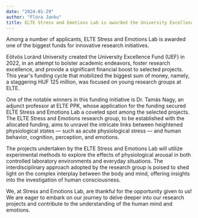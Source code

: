 ```yaml
---
date: "2024-01-29"
author: "Flóra Janku"
title: ELTE Stress and Emotions Lab is awarded the University Excellence Fund 2023
---
```


Among a number of applicants, ELTE Stress and Emotions Lab is awarded one of the biggest funds for innovative research initiatives.

<!--more-->

Eötvös Loránd University created the University Excellence Fund (UEF) in 2022, in an attempt to bolster academic endeavors, foster research excellence, and provide a significant financial boost to selected projects. This year's funding cycle that mobilized the biggest sum of money, namely, a staggering HUF 125 million, was focused on young research groups at ELTE.

One of the notable winners in this funding initiative is Dr. Tamás Nagy, an adjunct professor at ELTE PPK, whose application for the funding secured ELTE Stress and Emotions Lab a coveted spot among the selected projects. The ELTE Stress and Emotions research group, to be established with the allocated funding, aims to unravel the intricate links between heightened physiological states — such as acute physiological stress — and human behavior, cognition, perception, and emotions.

The projects undertaken by the ELTE Stress and Emotions Lab will utilize experimental methods to explore the effects of physiological arousal in both controlled laboratory environments and everyday situations. The interdisciplinary approach adopted by the research group is poised to shed light on the complex interplay between the body and mind, offering insights into the investigation of human consciousness.

We, at Stress and Emotions Lab, are thankful for the opportunity given to us! We are eager to embark on our journey to delve deeper into our research projects and contribute to the understanding of the human mind and emotions.
